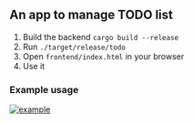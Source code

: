 <h2> An app to manage TODO list </h2>

1. Build the backend 
```cargo build --release```
2. Run ```./target/release/todo```
3. Open `frontend/index.html` in your browser 
4. Use it


<h3> Example usage </h3>

[![example](example/example.png)](example/example-usage.webm "Example usage")




